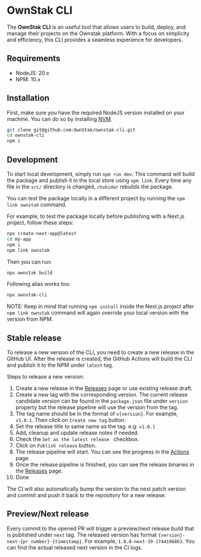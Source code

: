 # OwnStak CLI

The **OwnStak CLI** is an useful tool that allows users to build, deploy, and manage their projects on the Ownstak platform.
With a focus on simplicity and efficiency, this CLI provides a seamless experience for developers.

## Requirements

- NodeJS: 20.x
- NPM: 10.x

## Installation

First, make sure you have the required NodeJS version installed on your machine.
You can do so by installing [NVM](https://github.com/nvm-sh/nvm).

```bash
git clone git@github.com:OwnStak/ownstak-cli.git
cd ownstak-cli
npm i
```

## Development

To start local development, simply run `npm run dev`. This command will build the package and publish it in the local store using `npm link`.
Every time any file in the `src/` directory is changed, `chokidar` rebuilds the package.

You can test the package locally in a different project by running the `npm link ownstak` command.

For example, to test the package locally before publishing with a Next.js project, follow these steps:

```bash
npx create-next-app@latest
cd my-app
npm i
npm link ownstak
```

Then you can run:

```bash
npx ownstak build
```

Following alias works too:

```bash
npx ownstak-cli
```

NOTE: Keep in mind that running `npm install` inside the Next.js project after `npm link ownstak` command will again override your local version with the version from NPM.

## Stable release

To release a new version of the CLI, you need to create a new release in the GitHub UI.
After the release is created, the GitHub Actions will build the CLI and publish it to the NPM under `latest` tag.

Steps to release a new version:

1. Create a new release in the [Releases](https://github.com/ownstak/ownstak-cli/releases/new) page or use existing release draft.
2. Create a new tag with the corresponding version. The current release candidate version can be found in the `package.json` file under `version` property but the release pipeline will use the version from the tag.
3. The tag name should be in the format of `v{version}`. For example, `v1.0.1`. Then click on `Create new tag` button.
4. Set the release title to same name as the tag. e.g: `v1.0.1`
5. Add, cleanup and update release notes if needed.
6. Check the `Set as the latest release ` checkbox.
7. Click on `Publish release` button.
8. The release pipeline will start. You can see the progress in the [Actions](https://github.com/ownstak/ownstak-cli/actions) page.
9. Once the release pipeline is finished, you can see the release binaries in the [Releases](https://github.com/ownstak/ownstak-cli/releases) page.
10. Done

The CI will also automatically bump the version to the next patch version and commit and push it back to the repository for a new release.

## Preview/Next release

Every commit to the opened PR will trigger a preview/next release build that is published under `next` tag.
The released version has format `{version}-next-{pr_number}-{timestamp}`. For example, `1.0.0-next-39-1744196863`.
You can find the actual released next version in the CI logs.
